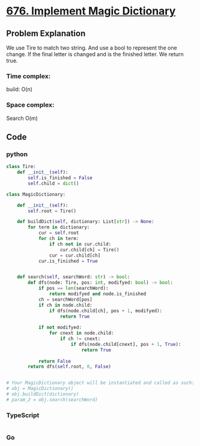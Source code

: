 # [676. Implement Magic Dictionary](https://leetcode.cn/problems/implement-magic-dictionary/description/)



## Problem Explanation
We use Tire to match two string. And use a bool to represent the one change. If the final letter is changed and is the finished letter. We return true.
### Time complex:
build:
O(n)
### Space complex:
Search
O(m)
## Code

### python
```python
class Tire:
    def __init__(self):
        self.is_finished = False
        self.child = dict()

class MagicDictionary:

    def __init__(self):
        self.root = Tire()

    def buildDict(self, dictionary: List[str]) -> None:
        for term in dictionary:
            cur = self.root
            for ch in term:
                if ch not in cur.child:
                    cur.child[ch] = Tire()
                cur = cur.child[ch]
            cur.is_finished = True


    def search(self, searchWord: str) -> bool:
        def dfs(node: Tire, pos: int, modifyed: bool) -> bool:
            if pos == len(searchWord):
                return modifyed and node.is_finished
            ch = searchWord[pos]
            if ch in node.child:
                if dfs(node.child[ch], pos + 1, modifyed):
                    return True
            
            if not modifyed:
                for cnext in node.child:
                    if ch != cnext:
                        if dfs(node.child[cnext], pos + 1, True):
                            return True
            
            return False
        return dfs(self.root, 0, False)


# Your MagicDictionary object will be instantiated and called as such:
# obj = MagicDictionary()
# obj.buildDict(dictionary)
# param_2 = obj.search(searchWord)
```

### TypeScript
```TypeScript


```

### Go
```go
```